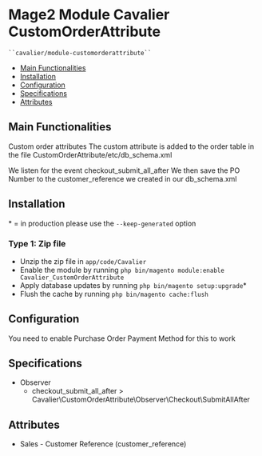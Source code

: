 # Mage2 Module Cavalier CustomOrderAttribute

    ``cavalier/module-customorderattribute``

 - [Main Functionalities](#markdown-header-main-functionalities)
 - [Installation](#markdown-header-installation)
 - [Configuration](#markdown-header-configuration)
 - [Specifications](#markdown-header-specifications)
 - [Attributes](#markdown-header-attributes)


## Main Functionalities
Custom order attributes
The custom attribute is added to the order table in the file
CustomOrderAttribute/etc/db_schema.xml

We listen for the event checkout_submit_all_after
We then save the PO Number to the customer_reference we created in our db_schema.xml
## Installation
\* = in production please use the `--keep-generated` option

### Type 1: Zip file

 - Unzip the zip file in `app/code/Cavalier`
 - Enable the module by running `php bin/magento module:enable Cavalier_CustomOrderAttribute`
 - Apply database updates by running `php bin/magento setup:upgrade`\*
 - Flush the cache by running `php bin/magento cache:flush`



## Configuration

You need to enable Purchase Order Payment Method for this to work


## Specifications

  - Observer
	- checkout_submit_all_after > Cavalier\CustomOrderAttribute\Observer\Checkout\SubmitAllAfter



## Attributes

 - Sales - Customer Reference (customer_reference)

